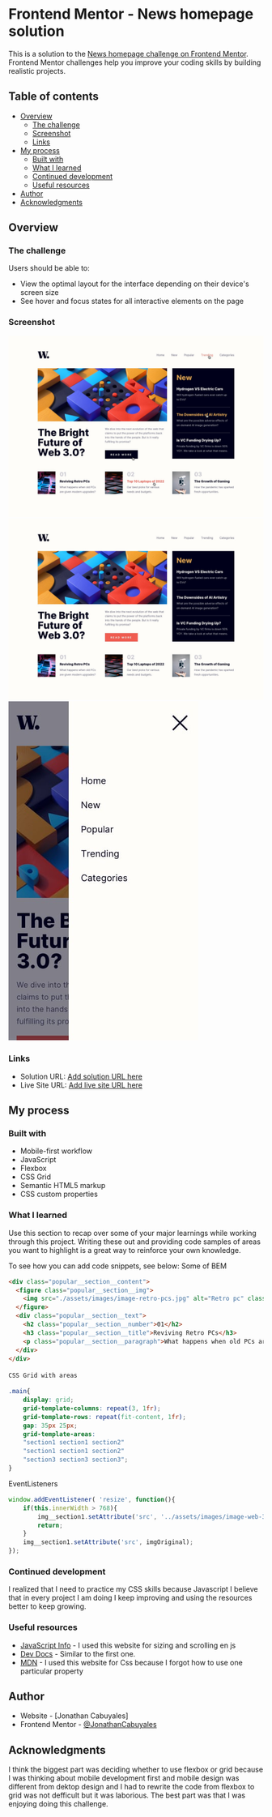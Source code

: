 # Frontend Mentor - News homepage solution

This is a solution to the [News homepage challenge on Frontend Mentor](https://www.frontendmentor.io/challenges/news-homepage-H6SWTa1MFl). Frontend Mentor challenges help you improve your coding skills by building realistic projects. 

## Table of contents

- [Overview](#overview)
  - [The challenge](#the-challenge)
  - [Screenshot](#screenshot)
  - [Links](#links)
- [My process](#my-process)
  - [Built with](#built-with)
  - [What I learned](#what-i-learned)
  - [Continued development](#continued-development)
  - [Useful resources](#useful-resources)
- [Author](#author)
- [Acknowledgments](#acknowledgments)


## Overview

### The challenge

Users should be able to:

- View the optimal layout for the interface depending on their device's screen size
- See hover and focus states for all interactive elements on the page

### Screenshot

![active-states](./design/active-states.jpg)
![desktop design](./design/desktop-design.jpg)
![Mobile menu](./design/mobile-menu.jpg)


### Links

- Solution URL: [Add solution URL here](https://your-solution-url.com)
- Live Site URL: [Add live site URL here](https://your-live-site-url.com)

## My process

### Built with

- Mobile-first workflow
- JavaScript
- Flexbox
- CSS Grid
- Semantic HTML5 markup
- CSS custom properties


### What I learned

Use this section to recap over some of your major learnings while working through this project. Writing these out and providing code samples of areas you want to highlight is a great way to reinforce your own knowledge.

To see how you can add code snippets, see below:
Some of BEM
```html
<div class="popular__section__content">
  <figure class="popular__section__img">
    <img src="./assets/images/image-retro-pcs.jpg" alt="Retro pc" class="section__img--popular">
  </figure>
  <div class="popular__section__text">
    <h2 class="popular__section__number">01</h2>
    <h3 class="popular__section__title">Reviving Retro PCs</h3>
    <p class="popular__section__paragraph">What happens when old PCs are given modern upgrades?</p>
  </div>
</div>

CSS Grid with areas
```
```css
.main{
    display: grid;
    grid-template-columns: repeat(3, 1fr);
    grid-template-rows: repeat(fit-content, 1fr);
    gap: 35px 25px;
    grid-template-areas:
    "section1 section1 section2"
    "section1 section1 section2"
    "section3 section3 section3";
}
```
EventListeners
```js
window.addEventListener( 'resize', function(){
    if(this.innerWidth > 768){
        img__section1.setAttribute('src', '../assets/images/image-web-3-desktop.jpg');
        return;
    }
    img__section1.setAttribute('src', imgOriginal);
});
```

### Continued development

I realized that I need to practice my CSS skills because Javascript I believe that in every project I am doing I keep improving and using the resources better to keep growing.



### Useful resources

- [JavaScript Info](https://javascript.info/) - I used this website for sizing and scrolling en js
- [Dev Docs](https://devdocs.io/) - Similar to the first one.
- [MDN](https://developer.mozilla.org/en-US/) - I used this website for Css because I forgot how to use one particular property


## Author

- Website - [Jonathan Cabuyales]
- Frontend Mentor - [@JonathanCabuyales](https://www.frontendmentor.io/profile/JonathanCabuyales)

## Acknowledgments

I think the biggest part was deciding whether to use flexbox or grid because I was thinking about mobile development first and mobile design was different from dektop design and I had to rewrite the code from flexbox to grid was not defficult but it was laborious. The best part was that I was enjoying doing this challenge.
